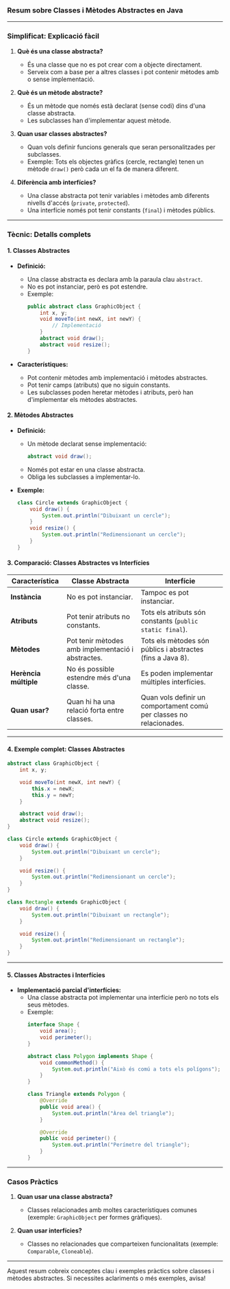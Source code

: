 ### **Resum sobre Classes i Mètodes Abstractes en Java**

---

### **Simplificat: Explicació fàcil**

1. **Què és una classe abstracta?**
   - És una classe que no es pot crear com a objecte directament.
   - Serveix com a base per a altres classes i pot contenir mètodes amb o sense implementació.

2. **Què és un mètode abstracte?**
   - És un mètode que només està declarat (sense codi) dins d'una classe abstracta.
   - Les subclasses han d'implementar aquest mètode.

3. **Quan usar classes abstractes?**
   - Quan vols definir funcions generals que seran personalitzades per subclasses.
   - Exemple: Tots els objectes gràfics (cercle, rectangle) tenen un mètode `draw()` però cada un el fa de manera diferent.

4. **Diferència amb interfícies?**
   - Una classe abstracta pot tenir variables i mètodes amb diferents nivells d'accés (`private`, `protected`).
   - Una interfície només pot tenir constants (`final`) i mètodes públics.

---

### **Tècnic: Detalls complets**

#### **1. Classes Abstractes**

- **Definició:**
  - Una classe abstracta es declara amb la paraula clau `abstract`.
  - No es pot instanciar, però es pot estendre.
  - Exemple:
    ```java
    public abstract class GraphicObject {
        int x, y;
        void moveTo(int newX, int newY) {
            // Implementació
        }
        abstract void draw();
        abstract void resize();
    }
    ```

- **Característiques:**
  - Pot contenir mètodes amb implementació i mètodes abstractes.
  - Pot tenir camps (atributs) que no siguin constants.
  - Les subclasses poden heretar mètodes i atributs, però han d'implementar els mètodes abstractes.

#### **2. Mètodes Abstractes**

- **Definició:**
  - Un mètode declarat sense implementació:
    ```java
    abstract void draw();
    ```
  - Només pot estar en una classe abstracta.
  - Obliga les subclasses a implementar-lo.

- **Exemple:**
  ```java
  class Circle extends GraphicObject {
      void draw() {
          System.out.println("Dibuixant un cercle");
      }
      void resize() {
          System.out.println("Redimensionant un cercle");
      }
  }
  ```

#### **3. Comparació: Classes Abstractes vs Interfícies**

| **Característica**                | **Classe Abstracta**                                   | **Interfície**                                         |
|-----------------------------------|--------------------------------------------------------|-------------------------------------------------------|
| **Instància**                     | No es pot instanciar.                                  | Tampoc es pot instanciar.                             |
| **Atributs**                      | Pot tenir atributs no constants.                      | Tots els atributs són constants (`public static final`). |
| **Mètodes**                       | Pot tenir mètodes amb implementació i abstractes.      | Tots els mètodes són públics i abstractes (fins a Java 8). |
| **Herència múltiple**             | No és possible estendre més d'una classe.             | Es poden implementar múltiples interfícies.           |
| **Quan usar?**                    | Quan hi ha una relació forta entre classes.            | Quan vols definir un comportament comú per classes no relacionades. |

---

#### **4. Exemple complet: Classes Abstractes**

```java
abstract class GraphicObject {
    int x, y;

    void moveTo(int newX, int newY) {
        this.x = newX;
        this.y = newY;
    }

    abstract void draw();
    abstract void resize();
}

class Circle extends GraphicObject {
    void draw() {
        System.out.println("Dibuixant un cercle");
    }

    void resize() {
        System.out.println("Redimensionant un cercle");
    }
}

class Rectangle extends GraphicObject {
    void draw() {
        System.out.println("Dibuixant un rectangle");
    }

    void resize() {
        System.out.println("Redimensionant un rectangle");
    }
}
```

---

#### **5. Classes Abstractes i Interfícies**

- **Implementació parcial d'interfícies:**
  - Una classe abstracta pot implementar una interfície però no tots els seus mètodes.
  - Exemple:
    ```java
    interface Shape {
        void area();
        void perimeter();
    }

    abstract class Polygon implements Shape {
        void commonMethod() {
            System.out.println("Això és comú a tots els polígons");
        }
    }

    class Triangle extends Polygon {
        @Override
        public void area() {
            System.out.println("Àrea del triangle");
        }

        @Override
        public void perimeter() {
            System.out.println("Perímetre del triangle");
        }
    }
    ```

---

### **Casos Pràctics**

1. **Quan usar una classe abstracta?**
   - Classes relacionades amb moltes característiques comunes (exemple: `GraphicObject` per formes gràfiques).

2. **Quan usar interfícies?**
   - Classes no relacionades que comparteixen funcionalitats (exemple: `Comparable`, `Cloneable`).

---

Aquest resum cobreix conceptes clau i exemples pràctics sobre classes i mètodes abstractes. Si necessites aclariments o més exemples, avisa!
